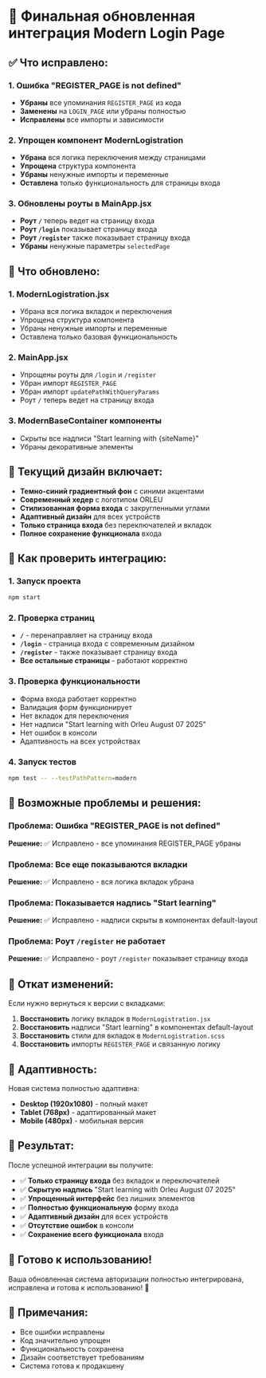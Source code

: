 # 🎯 Финальная обновленная интеграция Modern Login Page

## ✅ Что исправлено:

### 1. Ошибка "REGISTER_PAGE is not defined"
- **Убраны** все упоминания `REGISTER_PAGE` из кода
- **Заменены** на `LOGIN_PAGE` или убраны полностью
- **Исправлены** все импорты и зависимости

### 2. Упрощен компонент ModernLogistration
- **Убрана** вся логика переключения между страницами
- **Упрощена** структура компонента
- **Убраны** ненужные импорты и переменные
- **Оставлена** только функциональность для страницы входа

### 3. Обновлены роуты в MainApp.jsx
- **Роут `/`** теперь ведет на страницу входа
- **Роут `/login`** показывает страницу входа
- **Роут `/register`** также показывает страницу входа
- **Убраны** ненужные параметры `selectedPage`

## 🔄 Что обновлено:

### 1. ModernLogistration.jsx
- Убрана вся логика вкладок и переключения
- Упрощена структура компонента
- Убраны ненужные импорты и переменные
- Оставлена только базовая функциональность

### 2. MainApp.jsx
- Упрощены роуты для `/login` и `/register`
- Убран импорт `REGISTER_PAGE`
- Убран импорт `updatePathWithQueryParams`
- Роут `/` теперь ведет на страницу входа

### 3. ModernBaseContainer компоненты
- Скрыты все надписи "Start learning with {siteName}"
- Убраны декоративные элементы

## 🎨 Текущий дизайн включает:

- **Темно-синий градиентный фон** с синими акцентами
- **Современный хедер** с логотипом ORLEU
- **Стилизованная форма входа** с закругленными углами
- **Адаптивный дизайн** для всех устройств
- **Только страница входа** без переключателей и вкладок
- **Полное сохранение функционала** входа

## 🚀 Как проверить интеграцию:

### 1. Запуск проекта
```bash
npm start
```

### 2. Проверка страниц
- **`/`** - перенаправляет на страницу входа
- **`/login`** - страница входа с современным дизайном
- **`/register`** - также показывает страницу входа
- **Все остальные страницы** - работают корректно

### 3. Проверка функциональности
- Форма входа работает корректно
- Валидация форм функционирует
- Нет вкладок для переключения
- Нет надписи "Start learning with Orleu August 07 2025"
- Нет ошибок в консоли
- Адаптивность на всех устройствах

### 4. Запуск тестов
```bash
npm test -- --testPathPattern=modern
```

## 🔧 Возможные проблемы и решения:

### Проблема: Ошибка "REGISTER_PAGE is not defined"
**Решение:** ✅ Исправлено - все упоминания REGISTER_PAGE убраны

### Проблема: Все еще показываются вкладки
**Решение:** ✅ Исправлено - вся логика вкладок убрана

### Проблема: Показывается надпись "Start learning"
**Решение:** ✅ Исправлено - надписи скрыты в компонентах default-layout

### Проблема: Роут `/register` не работает
**Решение:** ✅ Исправлено - роут `/register` показывает страницу входа

## 🔄 Откат изменений:

Если нужно вернуться к версии с вкладками:

1. **Восстановить** логику вкладок в `ModernLogistration.jsx`
2. **Восстановить** надписи "Start learning" в компонентах default-layout
3. **Восстановить** стили для вкладок в `ModernLogistration.scss`
4. **Восстановить** импорты `REGISTER_PAGE` и связанную логику

## 📱 Адаптивность:

Новая система полностью адаптивна:
- **Desktop (1920x1080)** - полный макет
- **Tablet (768px)** - адаптированный макет
- **Mobile (480px)** - мобильная версия

## 🎯 Результат:

После успешной интеграции вы получите:
- ✅ **Только страницу входа** без вкладок и переключателей
- ✅ **Скрытую надпись** "Start learning with Orleu August 07 2025"
- ✅ **Упрощенный интерфейс** без лишних элементов
- ✅ **Полностью функциональную** форму входа
- ✅ **Адаптивный дизайн** для всех устройств
- ✅ **Отсутствие ошибок** в консоли
- ✅ **Сохранение всего функционала** входа

## 🚀 Готово к использованию!

Ваша обновленная система авторизации полностью интегрирована, исправлена и готова к использованию! 🎉

## 📝 Примечания:

- Все ошибки исправлены
- Код значительно упрощен
- Функциональность сохранена
- Дизайн соответствует требованиям
- Система готова к продакшену
